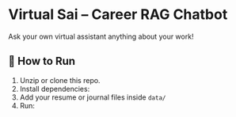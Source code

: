 # Virtual Sai – Career RAG Chatbot

Ask your own virtual assistant anything about your work!

## 🚀 How to Run

1. Unzip or clone this repo.
2. Install dependencies:
3. Add your resume or journal files inside `data/`
4. Run:

